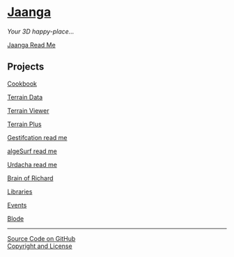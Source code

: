 [Jaanga]( ./index.html 'Woot Woot')
===  
_Your 3D happy-place..._

<p id=rm >
	<a href=JavaScript:displayPage("#readme.md#rm"); >Jaanga Read Me</a>
</p>


## Projects

[Cookbook]( http://jaanga.github.io/cookbook/index.html )

[Terrain Data]( http://jaanga.github.io/terrain/index.html )  

[Terrain Viewer]( http://jaanga.github.io/terrain-viewer/index.html ) 

[Terrain Plus]( http://jaanga.github.io/terrain-plus/index.html ) 

[Gestifcation read me]( http://jaanga.github.io/gestification/index.html )  

[algeSurf read me]( http://jaanga.github.io/algesurf/ )  

[Urdacha read me]( http://jaanga.github.io/urdacha/ )  

[Brain of Richard]( http://jaanga.github.io/brainofrichard/ )

[Libraries]( http://jaanga.github.io/libs/ )

[Events]( http://jaanga.github.io/events/ )

[Blode]( http://jaanga.github.io/blode/ )
 
<hr>

<i class="fa fa-github"></i> [Source Code on GitHub]( https://github.com/jaanga/jaanga.github.io )  
<i class="fa fa-copy"></i> [Copyright and License]( https://github.com/jaanga/jaanga.github.io/blob/master/jaanga-copyright-and-mit-license.md )
